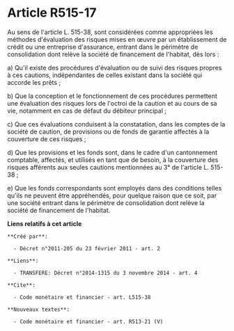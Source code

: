 # Article R515-17

Au sens de l'article L. 515-38, sont considérées comme appropriées les méthodes d'évaluation des risques mises en œuvre par
un établissement de crédit ou une entreprise d'assurance, entrant dans le périmètre de consolidation dont relève la société
de financement de l'habitat, dès lors : 

a) Qu'il existe des procédures d'évaluation ou de suivi des risques propres à ces cautions, indépendantes de celles existant
dans la société qui accorde les prêts ; 

b) Que la conception et le fonctionnement de ces procédures permettent une évaluation des risques lors de l'octroi de la
caution et au cours de sa vie, notamment en cas de défaut du débiteur principal ; 

c) Que ces évaluations conduisent à la constatation, dans les comptes de la société de caution, de provisions ou de fonds de
garantie affectés à la couverture de ces risques ; 

d) Que les provisions et les fonds sont, dans le cadre d'un cantonnement comptable, affectés, et utilisés en tant que de
besoin, à la couverture des risques afférents aux seules cautions mentionnées au 3° de l'article L. 515-38 ; 

e) Que les fonds correspondants sont employés dans des conditions telles qu'ils ne peuvent être appréhendés, pour quelque
raison que ce soit, par une société entrant dans le périmètre de consolidation dont relève la société de financement de
l'habitat.

**Liens relatifs à cet article**

	**Créé par**:

	  - Décret n°2011-205 du 23 février 2011 - art. 2

	**Liens**:

	  - TRANSFERE: Décret n°2014-1315 du 3 novembre 2014 - art. 4

	**Cite**:

	  - Code monétaire et financier - art. L515-38

	**Nouveaux textes**:

	  - Code monétaire et financier - art. R513-21 (V)
